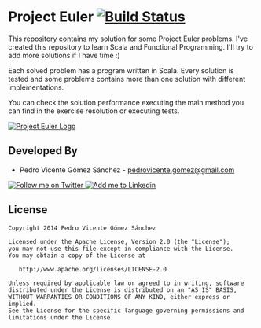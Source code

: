 Project Euler [![Build Status](https://travis-ci.org/pedrovgs/ProjectEuler.svg?branch=master)](https://travis-ci.org/pedrovgs/ProjectEuler)
=============

This repository contains my solution for some Project Euler problems. I've created this repository to learn Scala and Functional Programming. I'll try to add more solutions if I have time :)

Each solved problem has a program written in Scala. Every solution is tested and some problems contains more than one solution with different implementations.
 
You can check the solution performance executing the main method you can find in the exercise resolution or executing tests.

<a href="http://www.projecteuler.net">
    <img alt="Project Euler Logo" src="http://grokcode.com/wordpress/wp-content/uploads/project_euler.png" />
</a>


Developed By
------------

* Pedro Vicente Gómez Sánchez - <pedrovicente.gomez@gmail.com>

<a href="https://twitter.com/pedro_g_s">
  <img alt="Follow me on Twitter" src="http://imageshack.us/a/img812/3923/smallth.png" />
</a>
<a href="http://www.linkedin.com/in/pedrovg">
  <img alt="Add me to Linkedin" src="http://imageshack.us/a/img41/7877/smallld.png" />
</a>


License
-------

    Copyright 2014 Pedro Vicente Gómez Sánchez

    Licensed under the Apache License, Version 2.0 (the "License");
    you may not use this file except in compliance with the License.
    You may obtain a copy of the License at

       http://www.apache.org/licenses/LICENSE-2.0

    Unless required by applicable law or agreed to in writing, software
    distributed under the License is distributed on an "AS IS" BASIS,
    WITHOUT WARRANTIES OR CONDITIONS OF ANY KIND, either express or implied.
    See the License for the specific language governing permissions and
    limitations under the License.
